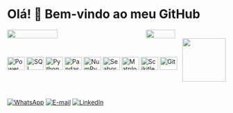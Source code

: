 # Olá! 👋 Bem-vindo ao meu GitHub

<div style="display: flex; justify-content: space-between; width: 100%;">
  <img src="https://github-readme-stats.vercel.app/api?username=valdirGarcia&show_icons=true&theme=radical" width="48%" />
  <img src="https://github-readme-stats.vercel.app/api/top-langs/?username=valdirGarcia&layout=compact&theme=radical" width="36.5%" />
</div>

<div style="display: flex; justify-content: space-between; width: 100%; align-items: center;">
 <div style="display: inline_block"><br>
  <img align="center" alt="Power BI" height="30" width="40" src="https://static.wixstatic.com/media/3bb017_794e30e2988f4ef29839105d343cac7c~mv2.png/v1/fill/w_440,h_248,al_c,q_85,usm_0.66_1.00_0.01,enc_avif,quality_auto/3bb017_794e30e2988f4ef29839105d343cac7c~mv2.png"> 
  <img align="center" alt="SQL" height="30" width="40" src="https://cdn.jsdelivr.net/gh/devicons/devicon@latest/icons/postgresql/postgresql-original.svg">
  <img align="center" alt="Python" height="30" width="40" src="https://cdn.jsdelivr.net/gh/devicons/devicon@latest/icons/python/python-original.svg">
  <img align="center" alt="Pandas" height="30" width="40" src="https://cdn.jsdelivr.net/gh/devicons/devicon@latest/icons/pandas/pandas-original.svg">
  <img align="center" alt="NumPy" height="30" width="40" src="https://cdn.jsdelivr.net/gh/devicons/devicon@latest/icons/numpy/numpy-original.svg">
  <img align="center" alt="Seaborn" height="30" width="40" src="https://cdn.worldvectorlogo.com/logos/seaborn-1.svg"> 
  <img align="center" alt="Matplotlib" height="30" width="40" src="https://cdn.jsdelivr.net/gh/devicons/devicon@latest/icons/matplotlib/matplotlib-original.svg"> 
  <img align="center" alt="Scikitlearn" height="30" width="40" src="https://cdn.jsdelivr.net/gh/devicons/devicon@latest/icons/scikitlearn/scikitlearn-original.svg"> 
  <img align="center" alt="Git" height="30" width="40" src="https://cdn.jsdelivr.net/gh/devicons/devicon@latest/icons/git/git-original.svg">
 </div>
<img src="https://media.tenor.com/9k7CtFaopkcAAAAi/grogu-baby-yoda.gif" width="100" />
</div>

#

[![WhatsApp](https://img.shields.io/badge/WhatsApp-25D366?style=for-the-badge&logo=whatsapp&logoColor=white)](https://wa.me/5519992613775)
[![E-mail](https://img.shields.io/badge/Email-D14836?style=for-the-badge&logo=gmail&logoColor=white)](mailto:valdirjc2002@gmail.com)
[![LinkedIn](https://img.shields.io/badge/LinkedIn-0A66C2?style=for-the-badge&logo=linkedin&logoColor=white)](https://www.linkedin.com/in/valdirgarciajr)

